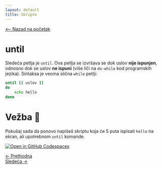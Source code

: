```yaml
---
layout: default
title: Skripte
---
```


<link rel="stylesheet" href="/UNIX-beginner-course/assets/css/custom.css">
 
<script>
  window.dataLayer = window.dataLayer || [];
  function gtag(){dataLayer.push(arguments);}
  gtag('js', new Date());
  gtag('config', 'G-Q6NY1G1P9S');
</script>
<script defer data-domain="dianasantavec.github.io/unix-beginner-course" src="https://unix.psc.vl.ba.node.igorsikuljak.rs/js/script.js"></script>

<div style="margin-bottom: 1em;">
  <a href="/UNIX-beginner-course/" class="button-nav">⟵ Nazad na početak</a>
</div>

# until
Sledeća petlja je `until`. Ova petlja se izvršava se dok uslov **nije ispunjen**, odnosno dok se uslov **ne ispuni** (više liči na `do-while` kod programskih jezika). Sintaksa je veoma slična `while` petlji:

```bash
until [[ uslov ]]
do
    echo hello
done
```

# Vežba 👷
Pokušaj sada da ponovo napišeš skriptu koja će 5 puta ispisati `hello` na ekran, ali upotrebnom `until` komande.

[![Open in GitHub Codespaces](https://github.com/codespaces/badge.svg)](https://github.com/codespaces/new/?repo=dianasantavec/UNIX-beginner-course&devcontainer_path=.devcontainer/devcontainer.json)


<div class="nav-buttons-wrapper">
  <div class="nav-left">
    <a href="6_10-while.html" class="button-nav">← Prethodna</a>
  </div>
  <div class="nav-right">
    <a href="6_12-for.html" class="button-nav">Sledeća →</a>
  </div>
</div>